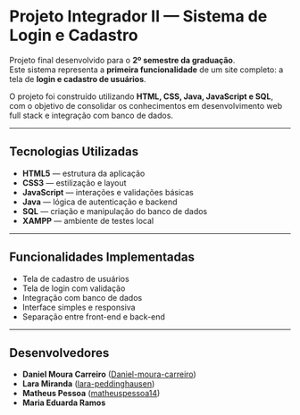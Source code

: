 # Projeto Integrador II — Sistema de Login e Cadastro

Projeto final desenvolvido para o **2º semestre da graduação**.  
Este sistema representa a **primeira funcionalidade** de um site completo: a tela de **login e cadastro de usuários**.

O projeto foi construído utilizando **HTML, CSS, Java, JavaScript e SQL**, com o objetivo de consolidar os conhecimentos em desenvolvimento web full stack e integração com banco de dados.

---

## Tecnologias Utilizadas

- **HTML5** — estrutura da aplicação  
- **CSS3** — estilização e layout  
- **JavaScript** — interações e validações básicas  
- **Java** — lógica de autenticação e backend  
- **SQL** — criação e manipulação do banco de dados  
- **XAMPP** — ambiente de testes local

---

##  Funcionalidades Implementadas

-  Tela de cadastro de usuários  
-  Tela de login com validação  
-  Integração com banco de dados  
-  Interface simples e responsiva  
-  Separação entre front-end e back-end

---

## Desenvolvedores

- **Daniel Moura Carreiro** ([Daniel-moura-carreiro](https://github.com/Daniel-moura-carreiro))  
- **Lara Miranda** ([lara-peddinghausen](https://github.com/lara-peddinghausen))  
- **Matheus Pessoa** ([matheuspessoa14](https://github.com/matheuspessoa14))  
- **Maria Eduarda Ramos**

